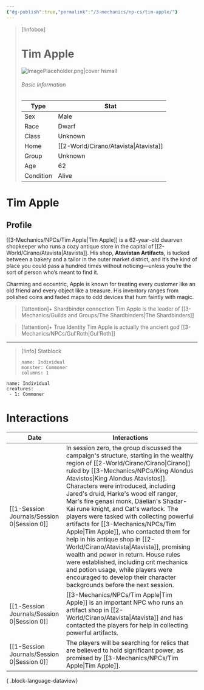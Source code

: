 ```yaml
---
{"dg-publish":true,"permalink":"/3-mechanics/np-cs/tim-apple/"}
---
```


> [!infobox]
> # Tim Apple
> ![ImagePlaceholder.png|cover hsmall](/img/user/z_Assets/Placeholder%20Images/ImagePlaceholder.png)
> ###### Basic Information
> Type |  Stat |
> ---|---|
> Sex | Male |
> Race | Dwarf |
> Class | Unknown  |
> Home | [[2-World/Cirano/Atavista\|Atavista]]  |
> Group | Unknown |
> Age | 62|
> Condition | Alive |


# Tim Apple
## Profile
[[3-Mechanics/NPCs/Tim Apple\|Tim Apple]] is a 62-year-old dwarven shopkeeper who runs a cozy antique store in the capital of [[2-World/Cirano/Atavista\|Atavista]]. His shop, **Atavistan Artifacts**, is tucked between a bakery and a tailor in the outer market district, and it’s the kind of place you could pass a hundred times without noticing—unless you’re the sort of person who’s meant to find it.

Charming and eccentric, Apple is known for treating every customer like an old friend and every object like a treasure. His inventory ranges from polished coins and faded maps to odd devices that hum faintly with magic.

> [!attention]+ Shardbinder connection
> Tim Apple is the leader of [[3-Mechanics/Guilds and Groups/The Shardbinders\|The Shardbinders]]

> [!attention]+ True Identity
> Tim Apple is actually the ancient god [[3-Mechanics/NPCs/Gul'Roth\|Gul'Roth]]

---

> [!info] Statblock
> ```statblock
> name: Individual
> monster: Commoner
> columns: 1
> ```

```encounter-table
name: Individual
creatures:
 - 1: Commoner
```
# Interactions
| Date                                           | Interactions                                                                                                                                                                                                                                                                                                                                                                                                                                                                                                                                                                                                                                                            |
| ---------------------------------------------- | ----------------------------------------------------------------------------------------------------------------------------------------------------------------------------------------------------------------------------------------------------------------------------------------------------------------------------------------------------------------------------------------------------------------------------------------------------------------------------------------------------------------------------------------------------------------------------------------------------------------------------------------------------------------------- |
| [[1-Session Journals/Session 0\|Session 0]] | In session zero, the group discussed the campaign's structure, starting in the wealthy region of [[2-World/Cirano/Cirano\|Cirano]] ruled by [[3-Mechanics/NPCs/King Alondus Atavistos\|King Alondus Atavistos]]. Characters were introduced, including Jared's druid, Harke's wood elf ranger, Mar's fire genasi monk, Dáelian's Shadar-Kai rune knight, and Cat's warlock. The players were tasked with collecting powerful artifacts for [[3-Mechanics/NPCs/Tim Apple\|Tim Apple]], who contacted them for help in his antique shop in [[2-World/Cirano/Atavista\|Atavista]], promising wealth and power in return. House rules were established, including crit mechanics and potion usage, while players were encouraged to develop their character backgrounds before the next session. |
| [[1-Session Journals/Session 0\|Session 0]] | [[3-Mechanics/NPCs/Tim Apple\|Tim Apple]] is an important NPC who runs an artifact shop in [[2-World/Cirano/Atavista\|Atavista]] and has contacted the players for help in collecting powerful artifacts.                                                                                                                                                                                                                                                                                                                                                                                                                                                                                                                    |
| [[1-Session Journals/Session 0\|Session 0]] | The players will be searching for relics that are believed to hold significant power, as promised by [[3-Mechanics/NPCs/Tim Apple\|Tim Apple]].                                                                                                                                                                                                                                                                                                                                                                                                                                                                                                                                                     |

{ .block-language-dataview}
